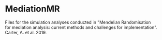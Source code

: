 # MediationMR

Files for the simulation analyses conducted in "Mendelian Randomisation for mediation analysis: current methods and challenges for implementation". Carter, A. et al. 2019.


